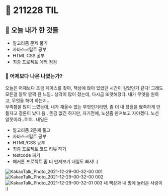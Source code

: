 # :rocket: 211228 TIL

## :seedling: 오늘 내가 한 것들
* 알고리즘 문제 풀기 
* 자바스크립트 공부 
* HTML CSS 공부
* 최종 프로젝트 에러 점검 


### :muscle: 어제보다 나은 나였는가?  
오늘은 어제보다 조금 페이스를 찾아, 책상에 앉아 있었던 시간이 길었던거 같다! 그래도 모든걸 깔짝 깔짝 된 느낌..
생각이 많이 졌는데,
다시금 또렷해졌다. 내가 무엇을 원하고, 무엇을 해야 하는지..  
부족함을 많이 느꼈는데, 내가 채울수 없는 무엇인거라면,
좀 더 내 장점을 뾰족하게 만들자고 결론이 났다
음.. 뜬금 없긴 하지만,
자기전에, 노션좀 만져보고 자야겠다.
노션 알못이라..호호..
내일은 
* 알고리즘 2문제 풀고
* 자바스크립트 공부
* HTML/CSS 공부
* 최종 프로젝트 코드 리뷰 하기
* testcode 짜기
* 해커톤 프로젝트 좀 더 만져보기 
내일도 빠샤! :)



![KakaoTalk_Photo_2021-12-29-00-32-00 001](https://user-images.githubusercontent.com/88166362/147582042-8797ac19-4c03-45a7-b980-f499c0528fb5.jpeg)
![KakaoTalk_Photo_2021-12-29-00-32-00 002](https://user-images.githubusercontent.com/88166362/147582061-ce9bd0dd-bd83-479a-8795-06dabc86f3fd.jpeg)
![KakaoTalk_Photo_2021-12-29-00-32-01 003](https://user-images.githubusercontent.com/88166362/147582062-e6acb04a-2aa5-4a38-b466-1c0ed327257c.jpeg)
내 책상과 내 방에 놀러온 사랑이 :)
